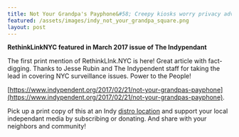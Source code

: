 ```yaml
---
title: Not Your Grandpa's Payphone&#58; Creepy kiosks worry privacy advocates
featured: /assets/images/indy_not_your_grandpa_square.png
layout: post
---
```


**RethinkLinkNYC featured in March 2017 issue of The Indypendant**

The first print mention of RethinkLInk.NYC is here!  Great article with fact-digging. Thanks to Jesse Rubin and The Indypendent staff for taking the lead in covering NYC surveillance issues. Power to the People! 

[https://www.indypendent.org/2017/02/21/not-your-grandpas-payphone](https://www.indypendent.org/2017/02/21/not-your-grandpas-payphone).

Pick up a print copy of this at an Indy [distro location](https://www.indypendent.org/about/distribution-locations) and support your local independant media by subscribing or donating. And share with your neighbors and community!


